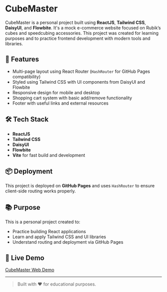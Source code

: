 # CubeMaster

CubeMaster is a personal project built using **ReactJS**, **Tailwind CSS**, **DaisyUI**, and **Flowbite**. It's a mock e-commerce website focused on Rubik’s cubes and speedcubing accessories. This project was created for learning purposes and to practice frontend development with modern tools and libraries.

## 🚀 Features

- Multi-page layout using React Router (`HashRouter` for GitHub Pages compatibility)
- Styled using Tailwind CSS with UI components from DaisyUI and Flowbite
- Responsive design for mobile and desktop
- Shopping cart system with basic add/remove functionality
- Footer with useful links and external resources

## 🛠 Tech Stack

- **ReactJS**
- **Tailwind CSS**
- **DaisyUI**
- **Flowbite**
- **Vite** for fast build and development

## 📦 Deployment

This project is deployed on **GitHub Pages** and uses `HashRouter` to ensure client-side routing works properly.

## 📚 Purpose

This is a personal project created to:

- Practice building React applications
- Learn and apply Tailwind CSS and UI libraries
- Understand routing and deployment via GitHub Pages

## 🔗 Live Demo

[CubeMaster Web Demo](https://jpmartirez.github.io/cube-master/)

---

> Built with ❤️ for educational purposes.
